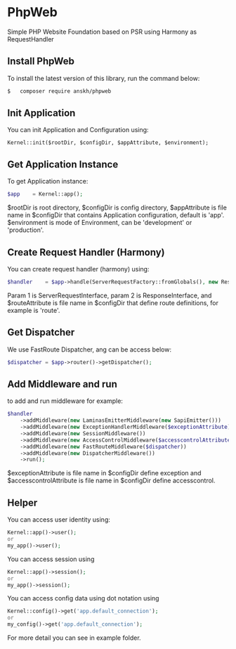 # PhpWeb

Simple PHP Website Foundation based on PSR using Harmony as RequestHandler

## Install PhpWeb

To install the latest version of this library, run the command below:

```bash
$   composer require anskh/phpweb
```
## Init Application

You can init Application and Configuration using:

```
Kernel::init($rootDir, $configDir, $appAttribute, $environment);
```
## Get Application Instance

To get Application instance:

```php
$app    = Kernel::app();
```

$rootDir is root directory, $configDir is config directory, $appAttribute is file name in $configDir that contains Application configuration, default is 'app'. $environment is mode of Environment, can be 'development' or 'production'.

## Create Request Handler (Harmony)

You can create request handler (harmony) using:

```php
$handler    = $app->handle(ServerRequestFactory::fromGlobals(), new Response(), $routeAttribute);
```

Param 1 is ServerRequestInterface, param 2 is ResponseInterface, and $routeAttribute is file name in $configDir that define route definitions, for example is 'route'.

## Get Dispatcher

We use FastRoute Dispatcher, ang can be access below:

```php
$dispatcher = $app->router()->getDispatcher();
```

## Add Middleware and run

to add and run middleware for example:

```php
$handler
    ->addMiddleware(new LaminasEmitterMiddleware(new SapiEmitter()))
    ->addMiddleware(new ExceptionHandlerMiddleware($exceptionAttribute))
    ->addMiddleware(new SessionMiddleware())
    ->addMiddleware(new AccessControlMiddleware($accesscontrolAttribute))
    ->addMiddleware(new FastRouteMiddleware($dispatcher))
    ->addMiddleware(new DispatcherMiddleware())
    ->run();
```

$exceptionAttribute is file name in $configDir define exception and $accesscontrolAttribute is file name in $configDir define accesscontrol.

## Helper

You can access user identity using:

```php
Kernel::app()->user();
or
my_app()->user();
```

You can access session using 

```php
Kernel::app()->session();
or
my_app()->session();
```

You can access config data using dot notation using 

```php
Kernel::config()->get('app.default_connection');
or
my_config()->get('app.default_connection');
```

For more detail you can see in example folder.